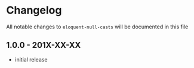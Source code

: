 # Changelog

All notable changes to `eloquent-null-casts` will be documented in this file

## 1.0.0 - 201X-XX-XX

- initial release
